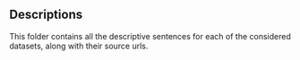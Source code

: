 ## Descriptions

This folder contains all the descriptive sentences for each of the considered datasets, along with their source urls.

